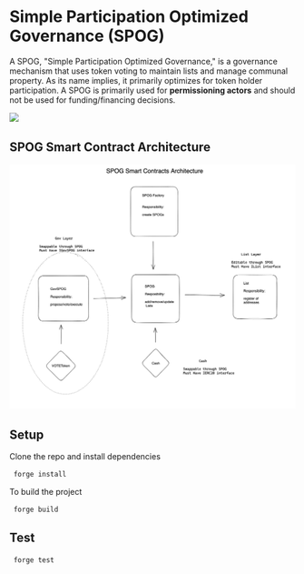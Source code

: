 # Simple Participation Optimized Governance (SPOG)

A SPOG, "Simple Participation Optimized Governance," is a governance mechanism that uses token voting to maintain lists and manage communal property. As its name implies, it primarily optimizes for token holder participation. A SPOG is primarily used for **permissioning actors** and should not be used for funding/financing decisions.

![](https://i.imgur.com/B5Sov44.png)

## SPOG Smart Contract Architecture

![](spog-arch-first-version.png)

## Setup

Clone the repo and install dependencies

```bash
 forge install
```

To build the project

```bash
 forge build
```

## Test

```bash
 forge test
```
